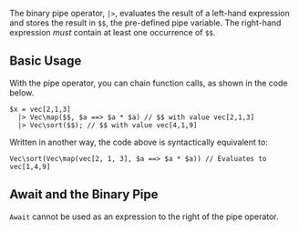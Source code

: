 The binary pipe operator, `|>`, evaluates the result of a left-hand expression and stores the result in `$$`, the pre-defined pipe variable. The right-hand expression *must* contain at least one occurrence of `$$`.

## Basic Usage
With the pipe operator, you can chain function calls, as shown in the code below.

``` Hack
$x = vec[2,1,3]
  |> Vec\map($$, $a ==> $a * $a) // $$ with value vec[2,1,3]
  |> Vec\sort($$); // $$ with value vec[4,1,9]
```

Written in another way, the code above is syntactically equivalent to:

``` Hack
Vec\sort(Vec\map(vec[2, 1, 3], $a ==> $a * $a)) // Evaluates to vec[1,4,9]
```
## Await and the Binary Pipe
`Await` cannot be used as an expression to the right of the pipe operator.
